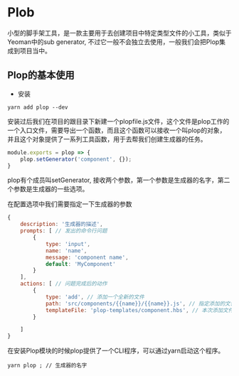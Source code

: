 <!--
 * @Author: Li Zhiliang
 * @Date: 2020-12-31 14:17:12
 * @LastEditors: Li Zhiliang
 * @LastEditTime: 2020-12-31 14:17:14
 * @FilePath: /feature-plugin/pluginItem/plob/README.md
-->
# Plob

小型的脚手架工具，是一款主要用于去创建项目中特定类型文件的小工具，类似于Yeoman中的sub generator, 不过它一般不会独立去使用，一般我们会把Plop集成到项目当中。

## Plop的基本使用

- 安装

```shell
yarn add plop --dev
```

安装过后我们在项目的跟目录下新建一个plopfile.js文件，这个文件是plop工作的一个入口文件，需要导出一个函数，而且这个函数可以接收一个叫plop的对象，并且这个对象提供了一系列工具函数，用于去帮我们创建生成器的任务。

```js
module.exports = plop => {
    plop.setGenerator('component', {});
}
```

plop有个成员叫setGenerator, 接收两个参数，第一个参数是生成器的名字，第二个参数是生成器的一些选项。

在配置选项中我们需要指定一下生成器的参数

```js
{
    description: '生成器的描述',
    prompts: [ // 发出的命令行问题
        {
            type: 'input',
            name: 'name',
            message: 'component name',
            default: 'MyComponent'
        }
    ],
    actions: [ // 问题完成后的动作
        {
            type: 'add', // 添加一个全新的文件
            path: 'src/components/{{name}}/{{name}}.js', // 指定添加的文件会被添加到哪个具体的路径, 可以通过双花括号的方式使用命令行传入的变量
            templateFile: 'plop-templates/component.hbs', // 本次添加文件的母版文件是什么, 一般我们会把母版文件放在plop-template目录中，可以通过handlebars去创建模板文件.hbs
        }

    ]
}
```

在安装Plop模块的时候plop提供了一个CLI程序，可以通过yarn启动这个程序。 

```shell
yarn plop ; // 生成器的名字
```
